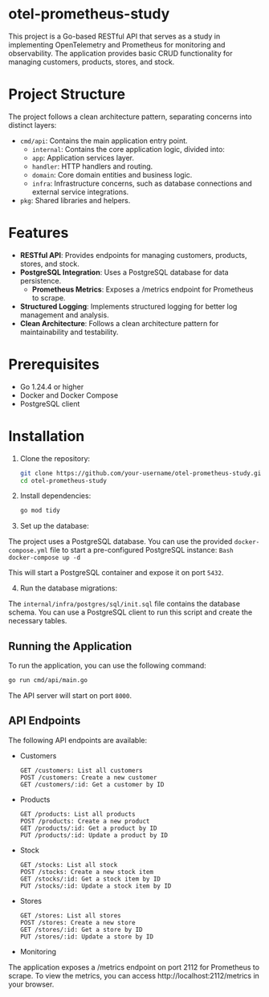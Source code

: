 # otel-prometheus-study

This project is a Go-based RESTful API that serves as a study in implementing OpenTelemetry and Prometheus for 
monitoring and observability. The application provides basic CRUD functionality for managing customers, products, 
stores, and stock.

# Project Structure

The project follows a clean architecture pattern, separating concerns into distinct layers:

- `cmd/api`: Contains the main application entry point.
  - `internal`: Contains the core application logic, divided into:
  - `app`: Application services layer.
  - `handler`: HTTP handlers and routing.
  - `domain`: Core domain entities and business logic.
  - `infra`: Infrastructure concerns, such as database connections and external service integrations.
- `pkg`: Shared libraries and helpers.

# Features

- **RESTful API**: Provides endpoints for managing customers, products, stores, and stock.
- **PostgreSQL Integration**: Uses a PostgreSQL database for data persistence.
  - **Prometheus Metrics**: Exposes a /metrics endpoint for Prometheus to scrape.
- **Structured Logging**: Implements structured logging for better log management and analysis.
- **Clean Architecture**: Follows a clean architecture pattern for maintainability and testability.

# Prerequisites

- Go 1.24.4 or higher
- Docker and Docker Compose
- PostgreSQL client

# Installation

1. Clone the repository:
    ```Bash
    git clone https://github.com/your-username/otel-prometheus-study.git
    cd otel-prometheus-study
    ```
2. Install dependencies:
    ```Bash
    go mod tidy
    ```

3. Set up the database:

The project uses a PostgreSQL database. You can use the provided `docker-compose.yml` file to start a pre-configured 
PostgreSQL instance:
    ```Bash
    docker-compose up -d
    ```

This will start a PostgreSQL container and expose it on port `5432`.

4. Run the database migrations:

The `internal/infra/postgres/sql/init.sql` file contains the database schema. You can use a PostgreSQL client to run 
this script and create the necessary tables.

## Running the Application

To run the application, you can use the following command:

```Bash
go run cmd/api/main.go
```

The API server will start on port `8000`.

## API Endpoints

The following API endpoints are available:

- Customers
    ```
    GET /customers: List all customers
    POST /customers: Create a new customer
    GET /customers/:id: Get a customer by ID
    ```
- Products
    ```
    GET /products: List all products
    POST /products: Create a new product
    GET /products/:id: Get a product by ID
    PUT /products/:id: Update a product by ID
    ```
- Stock
    ```
    GET /stocks: List all stock
    POST /stocks: Create a new stock item
    GET /stocks/:id: Get a stock item by ID
    PUT /stocks/:id: Update a stock item by ID
    ```
- Stores
    ```
    GET /stores: List all stores
    POST /stores: Create a new store
    GET /stores/:id: Get a store by ID
    PUT /stores/:id: Update a store by ID
    ```
- Monitoring

The application exposes a /metrics endpoint on port 2112 for Prometheus to scrape. To view the metrics, you can access 
http://localhost:2112/metrics in your browser.
